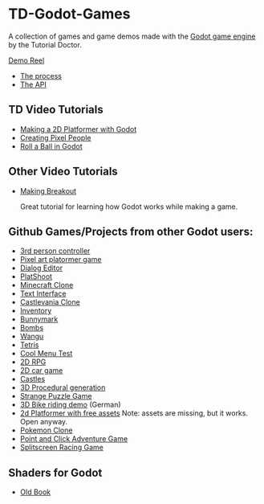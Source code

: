 # TD-Godot-Games
A collection of games and game demos made with the [Godot game engine](http://www.godotengine.org/projects/godot-engine) by the Tutorial Doctor.

[Demo Reel](https://www.youtube.com/watch?v=Uy441SL1o1s&index=5&list=PLXYUuKwcv3K9FPKlSxEqtyioJfOgeTSvK)

- [The process](https://github.com/TutorialDoctor/TD-Godot-Games/blob/master/Godot%20Dev%20Process.md)
- [The API](https://github.com/TutorialDoctor/Software_Development/blob/master/More-Info/Godot%20API%20Nav/Navigating%20the%20Godot%20API.md)

## TD Video Tutorials
- [Making a 2D Platformer with Godot](https://www.youtube.com/watch?v=Elw3KEz7TwQ)
- [Creating Pixel People](https://www.youtube.com/watch?v=gYaIvDQpTtY&feature=youtu.be)
- [Roll a Ball in Godot](https://www.youtube.com/watch?v=vJ-XxNjGXlM)

## Other Video Tutorials
- [Making Breakout](https://www.youtube.com/watch?v=ntYjl_obUDo&list=PL9FzW-m48fn1iR6WL4mjXtGi8P4TaPIAp)

  Great tutorial for learning how Godot works while making a game.

## Github Games/Projects from other Godot users:
- [3rd person controller](https://github.com/khairul169/3rdperson-godot)
- [Pixel art platormer game](https://github.com/alexandreychuk/cave-escape)
- [Dialog Editor](https://github.com/agameraaron/squeaker)
- [PlatShoot](https://github.com/Calinou/platshoot)
- [Minecraft Clone](https://github.com/toger5/Godot-Voxel-Game-MineCraftClone)
- [Text Interface](https://github.com/henriquelalves/GodotTIE)
- [Castlevania Clone](https://github.com/Algorithmus/CastlevaniaClone)
- [Inventory](https://github.com/RodZill4/godot_inventory)
- [Bunnymark](https://github.com/jotson/godot-bunnymark)
- [Bombs](https://github.com/randyyaj/Bombs)
- [Wangu](https://github.com/YeOldeDM/wangu)
- [Tetris](https://github.com/yichen0831/TetrisGodot)
- [Cool Menu Test](https://github.com/fadyosman/godot-menu)
- [2D RPG](https://github.com/vnen/godot-rpg2d)
- [2D car game](https://github.com/M4N1AC/CarGame)
- [Castles](https://github.com/Mikepicker/Castles)
- [3D Procedural generation](https://github.com/pjimenezmateo/procedural)
- [Strange Puzzle Game](https://github.com/henriquelalves/Ambrigram)
- [3D Bike riding demo](https://github.com/derhannesb/Tretautorennen) (German)
- [2d Platformer with free assets](https://github.com/crr0004/MGD-Showcase) Note: assets are missing, but it works. Open anyway.
- [Pokemon Clone](https://github.com/MarianoGnu/Pokemon-Tutorials)
- [Point and Click Adventure Game](https://github.com/StraToN/godot_pointandclickadv)
- [Splitscreen Racing Game](https://github.com/khairul169/godot-cabinet/tree/master/templates/racing)

## Shaders for Godot

- [Old Book](https://github.com/marcosbitetti/Old_Book_Shader_v1)
